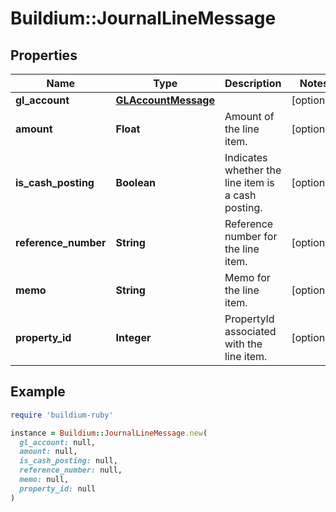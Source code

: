 # Buildium::JournalLineMessage

## Properties

| Name | Type | Description | Notes |
| ---- | ---- | ----------- | ----- |
| **gl_account** | [**GLAccountMessage**](GLAccountMessage.md) |  | [optional] |
| **amount** | **Float** | Amount of the line item. | [optional] |
| **is_cash_posting** | **Boolean** | Indicates whether the line item is a cash posting. | [optional] |
| **reference_number** | **String** | Reference number for the line item. | [optional] |
| **memo** | **String** | Memo for the line item. | [optional] |
| **property_id** | **Integer** | PropertyId associated with the line item. | [optional] |

## Example

```ruby
require 'buildium-ruby'

instance = Buildium::JournalLineMessage.new(
  gl_account: null,
  amount: null,
  is_cash_posting: null,
  reference_number: null,
  memo: null,
  property_id: null
)
```

